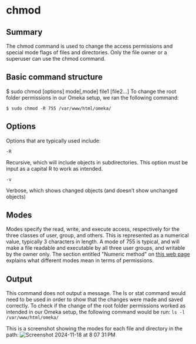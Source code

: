 # chmod
## Summary
The chmod command is used to change the access permissions and special mode flags of files and directories. Only the file owner or a superuser can use the chmod command. 

## Basic command structure 
$ sudo chmod [options] mode[,mode] file1 [file2…]
To change the root folder permissions in our Omeka setup, we ran the following command: 

`$ sudo chmod -R 755 /var/www/html/omeka/`

## Options
Options that are typically used include:

`-R`

Recursive, which will include objects in subdirectories. This option must be input as a capital R to work as intended.

`-v`

Verbose, which shows changed objects (and doesn’t show unchanged objects)

## Modes
Modes specify the read, write, and execute access, respectively for the three classes of user, group, and others. This is represented as a numerical value, typically 3 characters in length. A mode of 755 is typical, and will make a file readable and executable by all three user groups, and writable by the owner only. The section entitled "Numeric method" on [this web page]([url](https://linuxize.com/post/chmod-command-in-linux/)) explains what different modes mean in terms of permissions.

## Output
This command does not output a message. The ls or stat command would need to be used in order to show that the changes were made and saved correctly. To check if the change of the root folder permissions worked as intended in our Omeka setup, the following command would be run: 
`ls -l /var/www/html/omeka/`

This is a screenshot showing the modes for each file and directory in the path: 
![Screenshot 2024-11-18 at 8 07 31 PM](https://github.com/user-attachments/assets/1e700843-e948-439e-91ce-eaa1b08d25c1)
